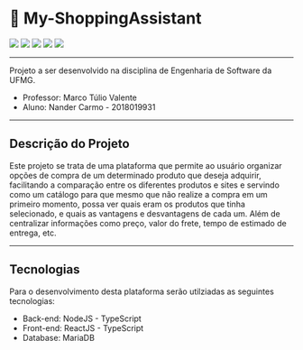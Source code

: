 # 🛒 My-ShoppingAssistant

<div align="left">
    <img src="https://img.shields.io/badge/language-typescript-blue">
    <img src="https://img.shields.io/badge/backend-nodejs-brightgreen">
    <img src="https://img.shields.io/badge/web-reactjs-yellow">
    <img src="https://img.shields.io/badge/database-mariadb-red">
    <img src="https://img.shields.io/badge/license-MIT-blueviolet">
</div>

---

Projeto a ser desenvolvido na disciplina de Engenharia de Software da UFMG.

- Professor: Marco Túlio Valente
- Aluno: Nander Carmo - 2018019931

---

## Descrição do Projeto

Este projeto se trata de uma plataforma que permite ao usuário organizar opções de compra de um determinado produto que deseja adquirir, facilitando a comparação entre os diferentes produtos e sites e servindo como um catálogo para que mesmo que não realize a compra em um primeiro momento, possa ver quais eram os produtos que tinha selecionado, e quais as vantagens e desvantagens de cada um. Além de centralizar informações como preço, valor do frete, tempo de estimado de entrega, etc.

---

## Tecnologias

Para o desenvolvimento desta plataforma serão utilziadas as seguintes tecnologias:

- Back-end: NodeJS - TypeScript
- Front-end: ReactJS - TypeScript
- Database: MariaDB